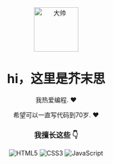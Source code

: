 <div align=center>

<img alt="大帅" src="https://avatars.githubusercontent.com/u/16420389?s=96&v=4" width=100 />

# hi，这里是芥末思

  
我热爱编程. :heart:

希望可以一直写代码到70岁. :heart:

### 我擅长这些 :point_down:  

<p>

![HTML5](https://img.shields.io/badge/-HTML5-red?logo=html5&logoColor=white)
![CSS3](https://img.shields.io/badge/-CSS3-blue?logo=css3&logoColor=white)
![JavaScript](https://img.shields.io/badge/-JavaScript-yellow?logo=javascript&logoColor=white)
</p>
